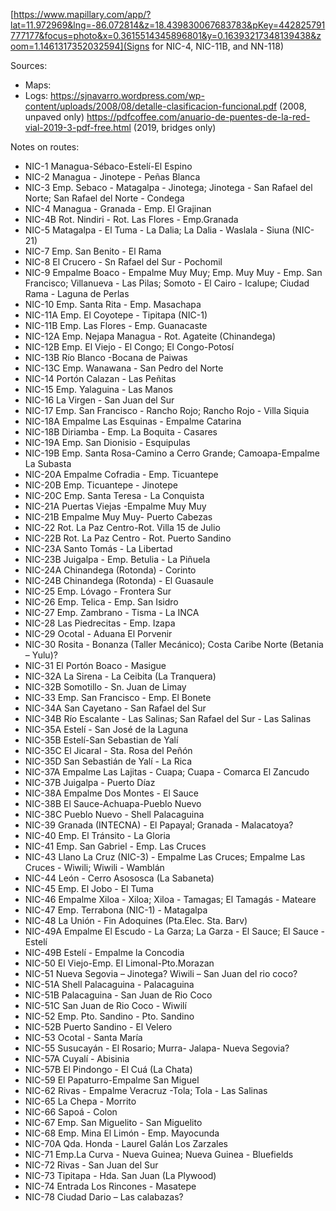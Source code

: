 [https://www.mapillary.com/app/?lat=11.972969&lng=-86.072814&z=18.439830067683783&pKey=442825791777177&focus=photo&x=0.3615514345896801&y=0.16393217348139438&zoom=1.1461317352032594](Signs for NIC-4, NIC-11B, and NN-118)

Sources:
* Maps: 
* Logs: https://sjnavarro.wordpress.com/wp-content/uploads/2008/08/detalle-clasificacion-funcional.pdf (2008, unpaved only) https://pdfcoffee.com/anuario-de-puentes-de-la-red-vial-2019-3-pdf-free.html (2019, bridges only)

Notes on routes:
* NIC-1 Managua-Sébaco-Estelí-El Espino
* NIC-2 Managua - Jinotepe - Peñas Blanca
* NIC-3 Emp. Sebaco - Matagalpa - Jinotega; Jinotega - San Rafael del Norte; San Rafael del Norte - Condega
* NIC-4 Managua - Granada - Emp. El Grajinan
* NIC-4B Rot. Nindiri - Rot. Las Flores - Emp.Granada
* NIC-5 Matagalpa - El Tuma - La Dalia; La Dalia - Waslala - Siuna (NIC-21)
* NIC-7 Emp. San Benito - El Rama
* NIC-8 El Crucero - Sn Rafael del Sur - Pochomil
* NIC-9 Empalme Boaco - Empalme Muy Muy; Emp. Muy Muy - Emp. San Francisco; Villanueva - Las Pilas; Somoto - El Cairo - Icalupe; Ciudad Rama - Laguna de Perlas
* NIC-10 Emp. Santa Rita - Emp. Masachapa
* NIC-11A Emp. El Coyotepe - Tipitapa (NIC-1)
* NIC-11B Emp. Las Flores - Emp. Guanacaste
* NIC-12A Emp. Nejapa Managua - Rot. Agateite (Chinandega)
* NIC-12B Emp. El Viejo - El Congo; El Congo-Potosí
* NIC-13B Río Blanco -Bocana de Paiwas
* NIC-13C Emp. Wanawana - San Pedro del Norte
* NIC-14 Portón Calazan - Las Peñitas
* NIC-15 Emp. Yalaguina - Las Manos
* NIC-16 La Virgen - San Juan del Sur
* NIC-17 Emp. San Francisco - Rancho Rojo; Rancho Rojo - Villa Siquia
* NIC-18A Empalme Las Esquinas - Empalme Catarina
* NIC-18B Diriamba - Emp. La Boquita - Casares
* NIC-19A Emp. San Dionisio - Esquipulas
* NIC-19B Emp. Santa Rosa-Camino a Cerro Grande; Camoapa-Empalme La Subasta
* NIC-20A Empalme Cofradia - Emp. Ticuantepe
* NIC-20B Emp. Ticuantepe - Jinotepe
* NIC-20C Emp. Santa Teresa - La Conquista
* NIC-21A Puertas Viejas -Empalme Muy Muy
* NIC-21B Empalme Muy Muy- Puerto Cabezas
* NIC-22 Rot. La Paz Centro-Rot. Villa 15 de Julio
* NIC-22B Rot. La Paz Centro - Rot. Puerto Sandino
* NIC-23A Santo Tomás - La Libertad
* NIC-23B Juigalpa - Emp. Betulia - La Piñuela
* NIC-24A Chinandega (Rotonda) - Corinto
* NIC-24B Chinandega (Rotonda) - El Guasaule
* NIC-25 Emp. Lóvago - Frontera Sur
* NIC-26 Emp. Telica - Emp. San Isidro
* NIC-27 Emp. Zambrano - Tisma - La INCA
* NIC-28 Las Piedrecitas - Emp. Izapa
* NIC-29 Ocotal - Aduana El Porvenir
* NIC-30 Rosita - Bonanza (Taller Mecánico); Costa Caribe Norte (Betania – Yulu)?
* NIC-31 El Portón Boaco - Masigue
* NIC-32A La Sirena - La Ceibita (La Tranquera)
* NIC-32B Somotillo - Sn. Juan de Limay
* NIC-33 Emp. San Francisco - Emp. El Bonete
* NIC-34A San Cayetano - San Rafael del Sur
* NIC-34B Río Escalante - Las Salinas; San Rafael del Sur - Las Salinas
* NIC-35A Estelí - San José de la Laguna
* NIC-35B Estelí-San Sebastian de Yalí
* NIC-35C El Jicaral - Sta. Rosa del Peñón
* NIC-35D San Sebastián de Yalí - La Rica
* NIC-37A Empalme Las Lajitas - Cuapa; Cuapa - Comarca El Zancudo
* NIC-37B Juigalpa - Puerto Díaz
* NIC-38A Empalme Dos Montes - El Sauce
* NIC-38B El Sauce-Achuapa-Pueblo Nuevo
* NIC-38C Pueblo Nuevo - Shell Palacaguina
* NIC-39 Granada (INTECNA) - El Papayal; Granada - Malacatoya?
* NIC-40 Emp. El Tránsito - La Gloria
* NIC-41 Emp. San Gabriel - Emp. Las Cruces
* NIC-43 Llano La Cruz (NIC-3) - Empalme Las Cruces; Empalme Las Cruces - Wiwili; Wiwili - Wamblán
* NIC-44 León - Cerro Asososca (La Sabaneta)
* NIC-45 Emp. El Jobo - El Tuma
* NIC-46 Empalme Xiloa - Xiloa; Xiloa - Tamagas; El Tamagás - Mateare
* NIC-47 Emp. Terrabona (NIC-1) - Matagalpa
* NIC-48 La Unión - Fin Adoquines (Pta.Elec. Sta. Barv)
* NIC-49A Empalme El Escudo - La Garza; La Garza - El Sauce; El Sauce -Estelí
* NIC-49B Estelí - Empalme la Concodia
* NIC-50 El Viejo-Emp. El Limonal-Pto.Morazan
* NIC-51 Nueva Segovia – Jinotega? Wiwili – San Juan del rio coco?
* NIC-51A Shell Palacaguina - Palacaguina
* NIC-51B Palacaguina - San Juan de Rio Coco
* NIC-51C San Juan de Rio Coco - Wiwilí
* NIC-52 Emp. Pto. Sandino - Pto. Sandino
* NIC-52B Puerto Sandino - El Velero
* NIC-53 Ocotal - Santa María
* NIC-55 Susucayán - El Rosario; Murra- Jalapa- Nueva Segovia?
* NIC-57A Cuyalí - Abisinia
* NIC-57B El Pindongo - El Cuá (La Chata)
* NIC-59 El Papaturro-Empalme San Miguel
* NIC-62 Rivas - Empalme Veracruz -Tola; Tola - Las Salinas
* NIC-65 La Chepa - Morrito
* NIC-66 Sapoá - Colon
* NIC-67 Emp. San Miguelito - San Miguelito
* NIC-68 Emp. Mina El Limón - Emp. Mayocunda
* NIC-70A Qda. Honda - Laurel Galán Los Zarzales
* NIC-71 Emp.La Curva - Nueva Guinea; Nueva Guinea - Bluefields
* NIC-72 Rivas - San Juan del Sur
* NIC-73 Tipitapa - Hda. San Juan (La Plywood)
* NIC-74 Entrada Los Rincones - Masatepe
* NIC-78 Ciudad Dario – Las calabazas?
